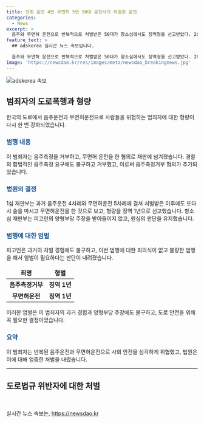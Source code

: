 ```yaml
---
title: 만취 운전 4번 무면허 5번 50대 운전사의 위험한 운전
categories:
  - News
excerpt: >
  음주와 무면허 운전으로 반복적으로 처벌받은 50대가 항소심에서도 징역형을 선고받았다. 2022년 9월, 평창에서 무면허로 운전 중 음주측정에 거부하며 범행을 저질렀고, 1심 재판부는 죄질이 상당히 불량하고, 엄벌이 필요하다며 징역 1년을 선고했다. A 씨는 항소를 제기했지만 재판부는 기각하며 원심을 유지했다. 해당 법정은 피고인의 양형부당 주장을 받아들이지 않겠다고 밝혔다. 사회적 안전을 위해 엄중한 처벌이 이루어졌다.
feature_text: >
  ## adskorea 실시간 뉴스 속보입니다.

  음주와 무면허 운전으로 반복적으로 처벌받은 50대가 항소심에서도 징역형을 선고받았다. 2022년 9월, 평창에서 무면허로 운전 중 음주측정에 거부하며 범행을 저질렀고, 1심 재판부는 죄질이 상당히 불량하고, 엄벌이 필요하다며 징역 1년을 선고했다. A 씨는 항소를 제기했지만 재판부는 기각하며 원심을 유지했다. 해당 법정은 피고인의 양형부당 주장을 받아들이지 않겠다고 밝혔다. 사회적 안전을 위해 엄중한 처벌이 이루어졌다.
image: 'https://newsdao.kr/res/images/meta/newsdao_breakingnews.jpg'
---
```


<p><img src="https://newsdao.kr/res/images/meta/newsdao_breakingnews.jpg" alt="adskorea 속보" /></p>

<h2 data-ke-size="size26">범죄자의 도로폭행과 형량</h2>

<p data-ke-size="size16">한국의 도로에서 음주운전과 무면허운전으로 사람들을 위협하는 범죄자에 대한 형량이 다시 한 번 강화되었습니다.</p>

<h3><b><span style="color: #1a5490;">범행 내용</span></b></h3>

<p data-ke-size="size16">이 범죄자는 음주측정을 거부하고, 무면허 운전을 한 혐의로 재판에 넘겨졌습니다. 경찰의 합법적인 음주측정 요구에도 불구하고 거부했고, 이로써 음주측정거부 혐의가 추가되었습니다.</p>

<h3><b><span style="color: #1a5490;">법원의 결정</span></b></h3>

<p data-ke-size="size16">1심 재판부는 과거 음주운전 4차례와 무면허운전 5차례에 걸쳐 처벌받은 이후에도 또다시 술을 마시고 무면허운전을 한 것으로 보고, 형량을 징역 1년으로 선고했습니다. 항소심 재판부는 피고인의 양형부당 주장을 받아들이지 않고, 원심의 판단을 유지했습니다.</p>

<h3><b><span style="color: #1a5490;">범행에 대한 엄벌</span></b></h3>

<p data-ke-size="size16">피고인은 과거의 처벌 경험에도 불구하고, 이번 범행에 대한 죄의식이 없고 불량한 범행을 해서 엄벌이 필요하다는 판단이 내려졌습니다.</p>

<table>
    <thead>
        <tr>
            <td style="text-align: center; height: 17px;"><b>죄명</b></td>
            <td style="text-align: center; height: 17px;"><b>형벌</b></td>
        </tr>
    </thead>
    <tbody>
        <tr>
            <td style="text-align: center; height: 17px;"><b>음주측정거부</b></td>
            <td style="text-align: center; height: 17px;"><b>징역 1년</b></td>
        </tr>
        <tr>
            <td style="text-align: center; height: 17px;"><b>무면허운전</b></td>
            <td style="text-align: center; height: 17px;"><b>징역 1년</b></td>
        </tr>
    </tbody>
</table>

<p data-ke-size="size16">이러한 엄벌은 이 범죄자의 과거 경험과 양형부당 주장에도 불구하고, 도로 안전을 위해 꼭 필요한 결정이었습니다.</p>

<h3><b><span style="color: #1a5490;">요약</span></b></h3>

<p data-ke-size="size16">이 범죄자는 반복된 음주운전과 무면허운전으로 사회 안전을 심각하게 위협했고, 법원은 이에 대해 엄중한 처벌을 내렸습니다.</p>

<hr>

<h2 data-ke-size="size26">도로법규 위반자에 대한 처벌</h2>

<p data-ke-size="size16">&nbsp;</p>
실시간 뉴스 속보는, <a href="https://newsdao.kr" rel="dofollow">https://newsdao.kr</a>


